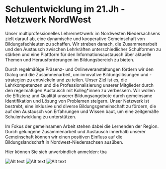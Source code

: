 # Schulentwicklung im 21.Jh - Netzwerk NordWest

Unser multiprofessionelles Lehrernetzwerk im Nordwesten Niedersachsens zielt darauf ab, eine dynamische und kooperative Gemeinschaft von Bildungsfachleuten zu schaffen. Wir streben danach, die Zusammenarbeit und den Austausch zwischen Lehrkräften unterschiedlicher Schulformen zu stärken und eine Plattform für den Informationsaustausch über aktuelle Themen und Herausforderungen im Bildungsbereich zu bieten.

Durch regelmäßige Präsenz- und Onlineveranstaltungen fördern wir den Dialog und die Zusammenarbeit, um innovative Bildungslösungen und -strategien zu entwickeln und zu teilen. Unser Ziel ist es, die Lehrkompetenzen und die Professionalisierung unserer Mitglieder durch den regelmäßigen Austausch mit Kolleg*innen zu verbessern.
Wir wollen die Effizienz und Qualität unserer Bildungsangebote durch gemeinsame Identifikation und Lösung von Problemen steigern. Unser Netzwerk ist bestrebt, eine inklusive und diverse Bildungsgemeinschaft zu fördern, die auf den Austausch von Erfahrungen und Wissen baut, um eine zeitgemäße Schulentwicklung zu unterstützen.

Im Fokus der gemeinsamen Arbeit stehen dabei die Lernenden der Region. Durch gelungene Zusammenarbeit und Austausch innerhalb unserer Gemeinschaft können wir einen positiven Einfluss auf die Bildungslandschaft in Nordwest-Niedersachsen ausüben.

Hier können Sie sich unverbindlich anmelden: tba

![Alt text](<06-09-2023_Präsentation Netzwerk_1.png>)
![Alt text](<06-09-2023_Präsentation Netzwerk_2.png>)
![Alt text](<06-09-2023_Präsentation Netzwerk_3.png>)